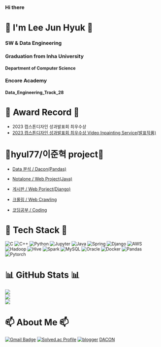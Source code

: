 ### Hi there
<!-- - 🔭 I’m currently working on ...
- 🌱 I’m currently learning Big Data
- 👯 I’m looking to collaborate on Encore
- 🤔 I’m looking for help with Work -->
<h1 align="left">👋 I'm Lee Jun Hyuk 👋</h1>
<h3 align="left">SW & Data Engineering</h3>
<h3 align="left">Graduation from Inha University </h3>
<h4 align="left">Department of Computer Science</h4>
<h3 align="left">Encore Academy</h3>
<h4 align="left">Data_Engineering_Track_28</h4>

# 🥇 Award Record 🥇
- 2023 캡스톤디자인 성과발표회 최우수상
- [2023 캡스톤디자인 성과발표회 최우수상 Video Inpainting Service(발표작품)](https://github.com/hyul77/VIP)



# 🌟hyul77/이준혁 project🌟
- [Data 분석 / Dacon(Pandas)](https://github.com/hyul77/hyul-pandas)

- [Notalone / Web Project(Java)](https://github.com/hyul77/hyul-notalone)

- [게시판 / Web Porject(Django)](https://github.com/hyul77/hyul-django)
  
- [크롤링 / Web Crawling](https://github.com/hyul77/hyul-crawling)

- [코딩공부 / Coding](https://github.com/hyul77/Algorithm)



# 📖 Tech Stack 📖
![C](https://img.shields.io/badge/c-A8B9CC?style=for-the-badge&logo=cColor=white)
![C++](https://img.shields.io/badge/C++-00599C?style=for-the-badge&logo=cpluspluslogoColor=white)
![Python](https://img.shields.io/badge/Python-3670A0?style=for-the-badge&logo=python&logoColor=ffdd54)
![Jupyter](https://img.shields.io/badge/jupyter-F37626?style=for-the-badge&logo=jupyter&logoColor=white)
![Java](https://img.shields.io/badge/Java-%23ED8B00.svg?style=for-the-badge&logo=openjdk&logoColor=white)
![Spring](https://img.shields.io/badge/spring-6DB33F.svg?style=for-the-badge&logo=spring&logoColor=white)
![Django](https://img.shields.io/badge/django-092E20.svg?style=for-the-badge&logo=django&logoColor=white)
![AWS](https://img.shields.io/badge/AWS-%23FF9900.svg?style=for-the-badge&logo=amazon-aws&logoColor=white)
![Hadoop](https://img.shields.io/badge/apachehadoop-66CCFF.svg?style=for-the-badge&logo=apachehadoop&logoColor=white)
![Hive](https://img.shields.io/badge/apachehive-FDEE21.svg?style=for-the-badge&logo=apachehive&logoColor=white)
![Spark](https://img.shields.io/badge/apachespark-E25A1C.svg?style=for-the-badge&logo=apachespark&logoColor=white)
![MySQL](https://img.shields.io/badge/Mysql-%2300000f.svg?style=for-the-badge&logo=mysql&logoColor=white)
![Oracle](https://img.shields.io/badge/Oracle-%F80000.svg?style=for-the-badge&logo=oracle&logoColor=white)
![Docker](https://img.shields.io/badge/Docker-%230db7ed.svg?style=for-the-badge&logo=docker&logoColor=white)
![Pandas](https://img.shields.io/badge/pandas-150458.svg?style=for-the-badge&logo=pandas&logoColor=white)
![Pytorch](https://img.shields.io/badge/pytorch-EE4C2C.svg?style=for-the-badge&logo=pytorch&logoColor=white)



# 📊 GitHub Stats 📊
![](https://github-readme-stats.vercel.app/api?username=hyul77&show_icons=true&theme=dark&hide_border=false&include_all_commits=true&count_private=false)<br/>
![](https://github-readme-streak-stats.herokuapp.com/?user=hyul77&theme=dark&hide_border=false)<br/>
![](https://github-readme-stats.vercel.app/api/top-langs/?username=hyul77&theme=dark&hide_border=false&include_all_commits=true&count_private=false&layout=compact)


# 📫 About Me 📫

[![Gmail Badge](https://img.shields.io/badge/Gmail-d14836?style=flat-square&logo=Gmail&logoColor=white&link=mailto:kimhyul77@gmail.com)](kimhyul77@gmail.com)
[![Solved.ac Profile](http://mazassumnida.wtf/api/mini/generate_badge?boj=hyul7)](https://solved.ac/hyul7/)
[![blogger](https://img.shields.io/badge/blogger-FF5722.svg?style=for-the-badge&logo=blogger&logoColor=white)](https://hyul-code.tistory.com/)
[DACON](https://dacon.io/myprofile/474256/home)

<!--
<div align="center">
  <h3>📖 Tech Stack 📖</h3>
  <br>
  <p>⭐ Platform & Languages ⭐</p>
</div>
<div align="center">
	<img src="https://img.shields.io/badge/CSharp-239120?style=flat&logo=CSharp&logoColor=white" />
	<img src="https://img.shields.io/badge/Linux-FCC624?style=flat&logo=Linux&logoColor=white" />
  <br>
  <img src="https://img.shields.io/badge/MSSQL-CC2927?style=flat&logo=MSSQL&logoColor=white" />
  <img src="https://img.shields.io/badge/MariaDB-003545?style=flat&logo=MariaDB&logoColor=white" />
  <br>
	<img src="https://img.shields.io/badge/HTML5-E34F26?style=flat&logo=HTML5&logoColor=white" />
	<img src="https://img.shields.io/badge/CSS3-1572B6?style=flat&logo=CSS3&logoColor=white" />
</div>
<br>
<div align="center">
  <p>:망치와_렌치: Tools :망치와_렌치:</p>
</div>
<div align="center">
	<img src="https://img.shields.io/badge/visualstudio-5C2D91?style=flat&logo=visualstudio&logoColor=white" />
	<img src="https://img.shields.io/badge/visualstudiocode-007ACC?style=flat&logo=visualstudiocode&logoColor=white" />
  <br>
	<img src="https://img.shields.io/badge/visualstudiocode-007ACC?style=flat&logo=visualstudiocode&logoColor=white" />
</div>
<br><br>
----1차----
<div align="center">
  <img src="https://github-readme-stats.vercel.app/api/top-langs/?username=hyul77&layout=compact"><br><br>
</div>
<img src="https://github-readme-stats.vercel.app/api/top-langs/?username=hyul77&layout=compact"><br><br>
<img src="https://github-readme-stats.vercel.app/api?username=hyul77&show_icons=true">
<div align="center">
	<img src="https://img.shields.io/badge/Java-007396?style=flat&logo=Java&logoColor=white" />
	<img src="https://img.shields.io/badge/HTML5-E34F26?style=flat&logo=HTML5&logoColor=white" />
	<img src="https://img.shields.io/badge/CSS3-1572B6?style=flat&logo=CSS3&logoColor=white" />
</div>
-->

